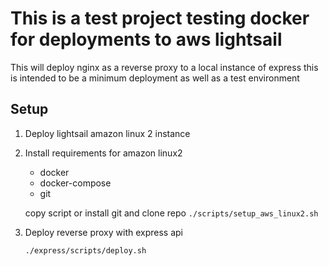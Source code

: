 # This is a test project testing docker for deployments to aws lightsail
This will deploy nginx as a reverse proxy to a local instance of express
this is intended to be a minimum deployment as well as a test environment

## Setup
1. Deploy lightsail amazon linux 2 instance

1. Install requirements for amazon linux2
    - docker
    - docker-compose
    - git

    copy script or install git and clone repo
    `./scripts/setup_aws_linux2.sh`

1. Deploy reverse proxy with express api
    ```
    ./express/scripts/deploy.sh
    ```